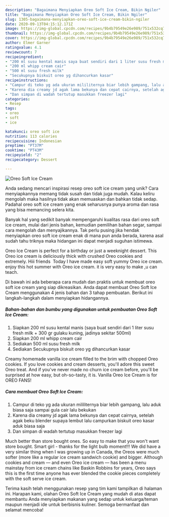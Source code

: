 ```yaml
---
description: "Bagaimana Menyiapkan Oreo Soft Ice Cream, Bikin Ngiler"
title: "Bagaimana Menyiapkan Oreo Soft Ice Cream, Bikin Ngiler"
slug: 1305-bagaimana-menyiapkan-oreo-soft-ice-cream-bikin-ngiler
date: 2020-09-13T04:15:12.171Z
image: https://img-global.cpcdn.com/recipes/9b4b79549e26e989/751x532cq70/oreo-soft-ice-cream-foto-resep-utama.jpg
thumbnail: https://img-global.cpcdn.com/recipes/9b4b79549e26e989/751x532cq70/oreo-soft-ice-cream-foto-resep-utama.jpg
cover: https://img-global.cpcdn.com/recipes/9b4b79549e26e989/751x532cq70/oreo-soft-ice-cream-foto-resep-utama.jpg
author: Elmer Garner
ratingvalue: 4.1
reviewcount: 7
recipeingredient:
- "200 ml susu kental manis saya buat sendiri dari 1 liter susu fresh milk  300 gr gulaku kuning jadinya sekitar 500ml"
- "200 ml whipp cream cair"
- "500 ml susu fresh milk"
- "Secukupnya biskuit oreo yg dihancurkan kasar"
recipeinstructions:
- "Campur di teko yg ada ukuran mililiternya biar lebih gampang, lalu aduk biasa saja sampai gula cair lalu bekukan"
- "Karena dia creamy jd agak lama bekunya dan cepat cairnya, setelah agak beku blender supaya lembut lalu campurkan biskuit oreo kasar aduk biasa saja"
- "Dan simpan di wadah tertutup masukkan freezer lagi"
categories:
- Resep
tags:
- oreo
- soft
- ice

katakunci: oreo soft ice 
nutrition: 113 calories
recipecuisine: Indonesian
preptime: "PT37M"
cooktime: "PT43M"
recipeyield: "2"
recipecategory: Dessert

---
```



![Oreo Soft Ice Cream](https://img-global.cpcdn.com/recipes/9b4b79549e26e989/751x532cq70/oreo-soft-ice-cream-foto-resep-utama.jpg)

Anda sedang mencari inspirasi resep oreo soft ice cream yang unik? Cara menyiapkannya memang tidak susah dan tidak juga mudah. Kalau keliru mengolah maka hasilnya tidak akan memuaskan dan bahkan tidak sedap. Padahal oreo soft ice cream yang enak seharusnya punya aroma dan rasa yang bisa memancing selera kita.

Banyak hal yang sedikit banyak mempengaruhi kualitas rasa dari oreo soft ice cream, mulai dari jenis bahan, kemudian pemilihan bahan segar, sampai cara mengolah dan menyajikannya. Tak perlu pusing jika hendak menyiapkan oreo soft ice cream enak di mana pun anda berada, karena asal sudah tahu triknya maka hidangan ini dapat menjadi suguhan istimewa.

Oreo Ice Cream is perfect for a birthday or just a weeknight dessert. This Oreo ice cream is deliciously thick with crushed Oreo cookies and extremely. Hiii friends ‍ Today I have made easy soft yummy Oreo ice cream. enjoy this hot summer with Oreo ice cream. it is very easy to make ,u can teach.


Di bawah ini ada beberapa cara mudah dan praktis untuk membuat oreo soft ice cream yang siap dikreasikan. Anda dapat membuat Oreo Soft Ice Cream menggunakan 4 jenis bahan dan 3 tahap pembuatan. Berikut ini langkah-langkah dalam menyiapkan hidangannya.

<!--inarticleads1-->

##### Bahan-bahan dan bumbu yang digunakan untuk pembuatan Oreo Soft Ice Cream:

1. Siapkan 200 ml susu kental manis (saya buat sendiri dari 1 liter susu fresh milk + 300 gr gulaku kuning, jadinya sekitar 500ml)
1. Siapkan 200 ml whipp cream cair
1. Sediakan 500 ml susu fresh milk
1. Sediakan Secukupnya biskuit oreo yg dihancurkan kasar


Creamy homemade vanilla ice cream filled to the brim with chopped Oreo cookies. If you love cookies and cream desserts, you&#39;ll adore this sweet Oreo treat. And if you&#39;ve never made no churn ice cream before, you&#39;ll be surprised at how easy, but oh-so-tasty, it is. Vanilla Oreo Ice Cream is for OREO FANS! 

<!--inarticleads2-->

##### Cara membuat Oreo Soft Ice Cream:

1. Campur di teko yg ada ukuran mililiternya biar lebih gampang, lalu aduk biasa saja sampai gula cair lalu bekukan
1. Karena dia creamy jd agak lama bekunya dan cepat cairnya, setelah agak beku blender supaya lembut lalu campurkan biskuit oreo kasar aduk biasa saja
1. Dan simpan di wadah tertutup masukkan freezer lagi


Much better than store bought ones. So easy to make that you won&#39;t want store bought. Smart girl - thanks for the light bulb moment!!! We did have a very similar thing when I was growing up in Canada, the Oreos were much softer (more like a regular ice cream sandwich cookie) and bigger. Although cookies and cream — and even Oreo ice cream — has been a menu mainstay from ice cream chains like Baskin Robbins for years, Oreo says this is the first time anyone has ever blended the cookie pieces completely with the soft serve ice cream. 

Terima kasih telah menggunakan resep yang tim kami tampilkan di halaman ini. Harapan kami, olahan Oreo Soft Ice Cream yang mudah di atas dapat membantu Anda menyiapkan makanan yang sedap untuk keluarga/teman maupun menjadi ide untuk berbisnis kuliner. Semoga bermanfaat dan selamat mencoba!
